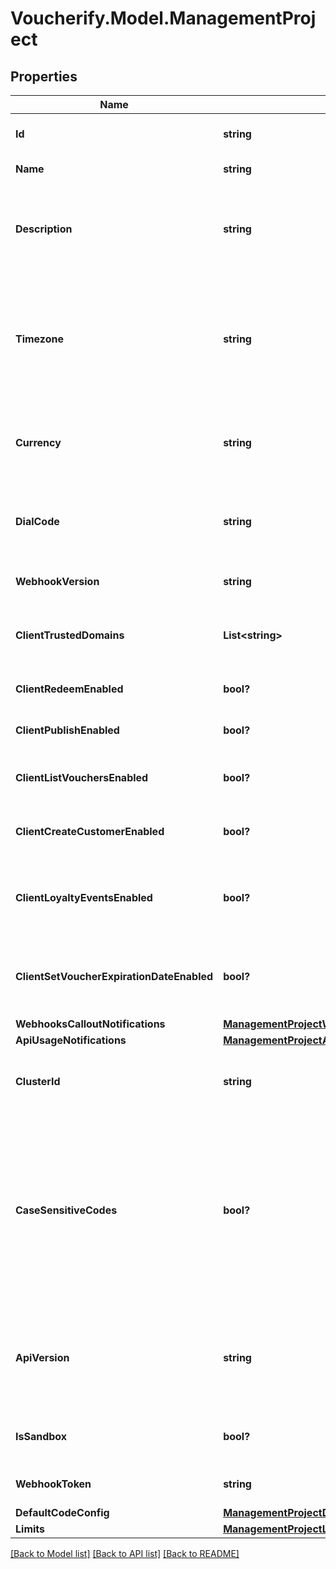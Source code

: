 # Voucherify.Model.ManagementProject

## Properties

Name | Type | Description | Notes
------------ | ------------- | ------------- | -------------
**Id** | **string** | Unique identifier of the project. | [optional] 
**Name** | **string** | The name of the project. | [optional] 
**Description** | **string** | A user-defined description of the project, e.g. its purpose, scope, region. | [optional] 
**Timezone** | **string** | The time zone in which the project is established. It can be in the GMT format or in accordance with IANA time zone database. | [optional] 
**Currency** | **string** | The currency used in the project. It is equal to a 3-letter ISO 4217 code. | [optional] 
**DialCode** | **string** | The country dial code for the project. It is equal to an ITU country code. | [optional] 
**WebhookVersion** | **string** | The webhook version used in the project. | [optional] [default to WebhookVersionEnum.V20240101]
**ClientTrustedDomains** | **List&lt;string&gt;** | An array of URL addresses that allow client requests. | [optional] 
**ClientRedeemEnabled** | **bool?** | Enables client-side redemption. | [optional] 
**ClientPublishEnabled** | **bool?** | Enables client-side publication. | [optional] 
**ClientListVouchersEnabled** | **bool?** | Enables client-side listing of vouchers. | [optional] 
**ClientCreateCustomerEnabled** | **bool?** | Enables client-side creation of customers. | [optional] 
**ClientLoyaltyEventsEnabled** | **bool?** | Enables client-side events for loyalty and referral programs. | [optional] 
**ClientSetVoucherExpirationDateEnabled** | **bool?** | Enables client-side setting of voucher expiration date. | [optional] 
**WebhooksCalloutNotifications** | [**ManagementProjectWebhooksCalloutNotifications**](ManagementProjectWebhooksCalloutNotifications.md) |  | [optional] 
**ApiUsageNotifications** | [**ManagementProjectApiUsageNotifications**](ManagementProjectApiUsageNotifications.md) |  | [optional] 
**ClusterId** | **string** | The identifier of the cluster where the project will be created. | [optional] 
**CaseSensitiveCodes** | **bool?** | Determines if the vouchers in the project will be: - case sensitive - if &#x60;true&#x60;, &#x60;C0dE-cfV&#x60; is **not** equal to &#x60;c0de-cfv&#x60;), - case insensitive - if &#x60;false&#x60;, &#x60;C0dE-cfV&#x60; is equal to &#x60;c0de-cfv&#x60;. | [optional] 
**ApiVersion** | **string** | The API version used in the project. Currently, the default and only value is &#x60;v2018-08-01&#x60;. | [optional] [default to ApiVersionEnum.V20180801]
**IsSandbox** | **bool?** | Determines if the project is a sandbox project. | [optional] 
**WebhookToken** | **string** | Webhook token used for authentication. | [optional] 
**DefaultCodeConfig** | [**ManagementProjectDefaultCodeConfig**](ManagementProjectDefaultCodeConfig.md) |  | [optional] 
**Limits** | [**ManagementProjectLimits**](ManagementProjectLimits.md) |  | [optional] 

[[Back to Model list]](../README.md#documentation-for-models) [[Back to API list]](../README.md#documentation-for-api-endpoints) [[Back to README]](../README.md)

